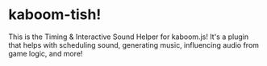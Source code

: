 # kaboom-tish!

This is the Timing & Interactive Sound Helper for kaboom.js! It's a plugin that helps with scheduling sound, generating music, influencing audio from game logic, and more!

